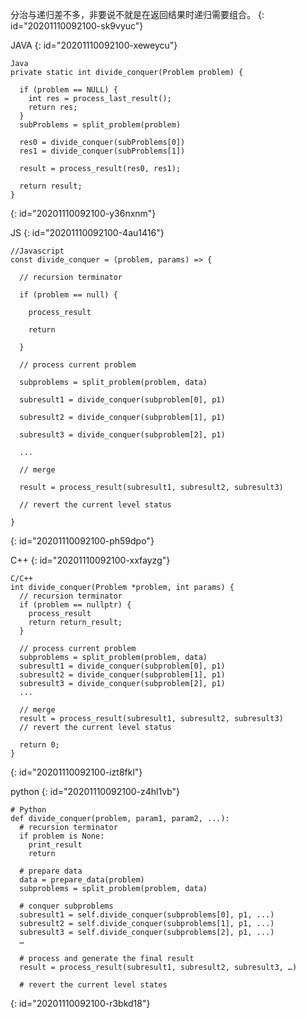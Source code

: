 分治与递归差不多，非要说不就是在返回结果时递归需要组合。
{: id="20201110092100-sk9vyuc"}

JAVA
{: id="20201110092100-xeweycu"}

```
Java
private static int divide_conquer(Problem problem) {
  
  if (problem == NULL) {
    int res = process_last_result();
    return res;   
  }
  subProblems = split_problem(problem)
  
  res0 = divide_conquer(subProblems[0])
  res1 = divide_conquer(subProblems[1])
  
  result = process_result(res0, res1);
  
  return result;
}

```
{: id="20201110092100-y36nxnm"}

JS
{: id="20201110092100-4au1416"}

```
//Javascript
const divide_conquer = (problem, params) => {

  // recursion terminator

  if (problem == null) {

    process_result

    return

  } 

  // process current problem

  subproblems = split_problem(problem, data)

  subresult1 = divide_conquer(subproblem[0], p1)

  subresult2 = divide_conquer(subproblem[1], p1)

  subresult3 = divide_conquer(subproblem[2], p1)

  ...

  // merge

  result = process_result(subresult1, subresult2, subresult3)

  // revert the current level status

}
```
{: id="20201110092100-ph59dpo"}

C++
{: id="20201110092100-xxfayzg"}

```
C/C++
int divide_conquer(Problem *problem, int params) {
  // recursion terminator
  if (problem == nullptr) {
    process_result
    return return_result;
  } 

  // process current problem
  subproblems = split_problem(problem, data)
  subresult1 = divide_conquer(subproblem[0], p1)
  subresult2 = divide_conquer(subproblem[1], p1)
  subresult3 = divide_conquer(subproblem[2], p1)
  ...

  // merge
  result = process_result(subresult1, subresult2, subresult3)
  // revert the current level status
 
  return 0;
}
```
{: id="20201110092100-izt8fkl"}

python
{: id="20201110092100-z4hl1vb"}

```
# Python
def divide_conquer(problem, param1, param2, ...): 
  # recursion terminator 
  if problem is None: 
	print_result 
	return 

  # prepare data 
  data = prepare_data(problem) 
  subproblems = split_problem(problem, data) 

  # conquer subproblems 
  subresult1 = self.divide_conquer(subproblems[0], p1, ...) 
  subresult2 = self.divide_conquer(subproblems[1], p1, ...) 
  subresult3 = self.divide_conquer(subproblems[2], p1, ...) 
  …

  # process and generate the final result 
  result = process_result(subresult1, subresult2, subresult3, …)

  # revert the current level states
```
{: id="20201110092100-r3bkd18"}
